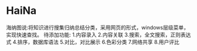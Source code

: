 # HaiNa
海纳图说:将知识进行搜集归纳总结分类，采用网页的形式，windows层级菜单，实现快速查找。
待添加功能:
1.内容录入
2.内容关联
3.搜索，全文搜索，正则表达式
4.排序，数据库语法
5.对比，对比展示
6.色彩分类
7.网络共享
8.用户评比
